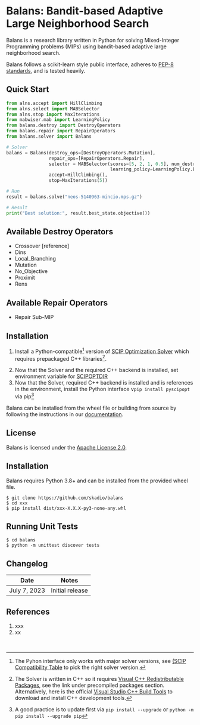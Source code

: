 # Balans: Bandit-based Adaptive Large Neighborhood Search

Balans is a research library written in Python 
for solving Mixed-Integer Programming problems (MIPs) 
using bandit-based adaptive large neighborhood search.

Balans follows a scikit-learn style public interface, 
adheres to [PEP-8 standards](https://www.python.org/dev/peps/pep-0008/), 
and is tested heavily. 

## Quick Start

```python
from alns.accept import HillClimbing
from alns.select import MABSelector
from alns.stop import MaxIterations
from mabwiser.mab import LearningPolicy
from balans.destroy import DestroyOperators
from balans.repair import RepairOperators
from balans.solver import Balans

# Solver
balans = Balans(destroy_ops=[DestroyOperators.Mutation], 
                repair_ops=[RepairOperators.Repair], 
                selector = MABSelector(scores=[5, 2, 1, 0.5], num_destroy=5, num_repair=1,
                                       learning_policy=LearningPolicy.EpsilonGreedy(epsilon=0.15)),
                accept=HillClimbing(),
                stop=MaxIterations(5))

# Run
result = balans.solve("neos-5140963-mincio.mps.gz")

# Result
print("Best solution:", result.best_state.objective())
```

## Available Destroy Operators
* Crossover [reference]
* Dins
* Local_Branching
* Mutation
* No_Objective
* Proximit
* Rens

## Available Repair Operators
* Repair Sub-MIP


## Installation

1. Install a Python-compatible[^1] version of [SCIP Optimization Solver](https://www.scipopt.org/index.php#download) which requires prepackaged C++ libraries[^2]. 
[^1]: The Pyhon interface only works with major solver versions, see [(SCIP Compatibility Table](https://pypi.org/project/PySCIPOpt/) to pick the right solver version.
[^2]: The Solver is written in C++ so it requires [Visual C++ Redistributable Packages](), see the link under precompiled packages section.
Alternatively, here is the official [Visual Studio C++ Build Tools](https://visualstudio.microsoft.com/visual-cpp-build-tools/) to download and install C++ development tools. 
2. Now that the Solver and the required C++ backend is installed, set environment variable for [SCIPOPTDIR](https://imada.sdu.dk/u/marco/DM871/PySCIPOpt/md_INSTALL.html)
3. Now that the Solver, required C++ backend is installed and is references in the environment, install the Python interface v`pip install pyscipopt` via pip[^3]
[^3]: A good practice is to update first via `pip install --upgrade` or `python -m pip install --upgrade pip`

Balans can be installed from the wheel file or building from source by following the instructions in 
our [documentation](https://github.io/balans/installation.html).

## License

Balans is licensed under the [Apache License 2.0](LICENSE.md).

## Installation
Balans requires Python 3.8+ and can be installed from the provided wheel file.  

```
$ git clone https://github.com/skadio/balans   
$ cd xxx
$ pip install dist/xxx-X.X.X-py3-none-any.whl
```

## Running Unit Tests

```
$ cd balans
$ python -m unittest discover tests
```

## Changelog

| Date | Notes |
|--------|-------------|
| July 7, 2023 | Initial release |

## References

1. xxx
2. xx

<br>
